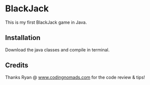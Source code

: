 # BlackJack

This is my first BlackJack game in Java. 

## Installation

Download the java classes and compile in terminal.

## Credits

Thanks Ryan @ www.codingnomads.com for the code review & tips!
